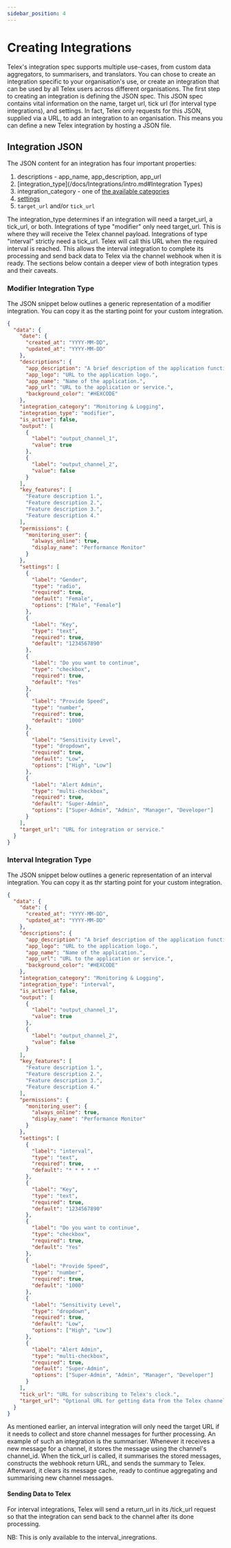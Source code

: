 ```yaml
---
sidebar_position: 4
---
```


# Creating Integrations

Telex's integration spec supports multiple use-cases, from custom data aggregators, to summarisers, and translators. You can chose to create an integration specific to your organisation's use, or create an integration that can be used by all Telex users across different organisations. The first step to creating an integration is defining the JSON spec. This JSON spec contains vital information on the name, target url, tick url (for interval type integrations), and settings. In fact, Telex only requests for this JSON, supplied via a URL, to add an integration to an organisation. This means you can define a new Telex integration by hosting a JSON file.

## Integration JSON

The JSON content for an integration has four important properties:

1. descriptions - app_name, app_description, app_url
2. [integration_type](/docs/Integrations/intro.md#Integration Types)
3. integration_category - one of [the available categories](/docs/Integrations/integration-categories.md)
4. [settings](/docs/Integrations/settings.md)
5. `target_url` and/or `tick_url`

The integration_type determines if an integration will need a target_url, a tick_url, or both. Integrations of type "modifier" only need target_url. This is where they will receive the Telex channel payload. Integrations of type "interval" strictly need a tick_url. Telex will call this URL when the required interval is reached. This allows the interval integration to complete its processing and send back data to Telex via the channel webhook when it is ready. The sections below contain a deeper view of both integration types and their caveats.

### Modifier Integration Type

The JSON snippet below outlines a generic representation of a modifier integration. You can copy it as the starting point for your custom integration.

```json
{
  "data": {
    "date": {
      "created_at": "YYYY-MM-DD",
      "updated_at": "YYYY-MM-DD"
    },
    "descriptions": {
      "app_description": "A brief description of the application functionality.",
      "app_logo": "URL to the application logo.",
      "app_name": "Name of the application.",
      "app_url": "URL to the application or service.",
      "background_color": "#HEXCODE"
    },
    "integration_category": "Monitoring & Logging",
    "integration_type": "modifier",
    "is_active": false,
    "output": [
      {
        "label": "output_channel_1",
        "value": true
      },
      {
        "label": "output_channel_2",
        "value": false
      }
    ],
    "key_features": [
      "Feature description 1.",
      "Feature description 2.",
      "Feature description 3.",
      "Feature description 4."
    ],
    "permissions": {
      "monitoring_user": {
        "always_online": true,
        "display_name": "Performance Monitor"
      }
    },
    "settings": [
      {
        "label": "Gender",
        "type": "radio",
        "required": true,
        "default": "Female",
        "options": ["Male", "Female"]
      },
      {
        "label": "Key",
        "type": "text",
        "required": true,
        "default": "1234567890"
      },
      {
        "label": "Do you want to continue",
        "type": "checkbox",
        "required": true,
        "default": "Yes"
      },
      {
        "label": "Provide Speed",
        "type": "number",
        "required": true,
        "default": "1000"
      },
      {
        "label": "Sensitivity Level",
        "type": "dropdown",
        "required": true,
        "default": "Low",
        "options": ["High", "Low"]
      },
      {
        "label": "Alert Admin",
        "type": "multi-checkbox",
        "required": true,
        "default": "Super-Admin",
        "options": ["Super-Admin", "Admin", "Manager", "Developer"]
      }
    ],
    "target_url": "URL for integration or service."
  }
}
```

### Interval Integration Type

The JSON snippet below outlines a generic representation of an interval integration. You can copy it as thr starting point for your custom integration.

```json
{
  "data": {
    "date": {
      "created_at": "YYYY-MM-DD",
      "updated_at": "YYYY-MM-DD"
    },
    "descriptions": {
      "app_description": "A brief description of the application functionality.",
      "app_logo": "URL to the application logo.",
      "app_name": "Name of the application.",
      "app_url": "URL to the application or service.",
      "background_color": "#HEXCODE"
    },
    "integration_category": "Monitoring & Logging",
    "integration_type": "interval",
    "is_active": false,
    "output": [
      {
        "label": "output_channel_1",
        "value": true
      },
      {
        "label": "output_channel_2",
        "value": false
      }
    ],
    "key_features": [
      "Feature description 1.",
      "Feature description 2.",
      "Feature description 3.",
      "Feature description 4."
    ],
    "permissions": {
      "monitoring_user": {
        "always_online": true,
        "display_name": "Performance Monitor"
      }
    },
    "settings": [
      {
        "label": "interval",
        "type": "text",
        "required": true,
        "default": "* * * * *"
      },
      {
        "label": "Key",
        "type": "text",
        "required": true,
        "default": "1234567890"
      },
      {
        "label": "Do you want to continue",
        "type": "checkbox",
        "required": true,
        "default": "Yes"
      },
      {
        "label": "Provide Speed",
        "type": "number",
        "required": true,
        "default": "1000"
      },
      {
        "label": "Sensitivity Level",
        "type": "dropdown",
        "required": true,
        "default": "Low",
        "options": ["High", "Low"]
      },
      {
        "label": "Alert Admin",
        "type": "multi-checkbox",
        "required": true,
        "default": "Super-Admin",
        "options": ["Super-Admin", "Admin", "Manager", "Developer"]
      }
    ],
    "tick_url": "URL for subscribing to Telex's clock.",
    "target_url": "Optional URL for getting data from the Telex channel"
  }
}
```

As mentioned earlier, an interval integration will only need the target URL if it needs to collect and store channel messages for further processing. An example of such an integration is the summariser. Whenever it receives a new message for a channel, it stores the message using the channel's channel_id. When the tick_url is called, it summarises the stored messages, constructs the webhook return URL, and sends the summary to Telex. Afterward, it clears its message cache, ready to continue aggregating and summarising new channel messages.

#### Sending Data to Telex

For interval integrations, Telex will send a return_url in its /tick_url request so that the integration can send back to the channel after its done processing. 

NB: This is only available to the interval_inregrations.